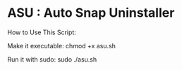 # ASU : Auto Snap Uninstaller

How to Use This Script:

Make it executable: chmod +x asu.sh

Run it with sudo: sudo ./asu.sh
